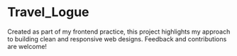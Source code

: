 # Travel_Logue
Created as part of my frontend practice, this project highlights my approach to building clean and responsive web designs. Feedback and contributions are welcome!
